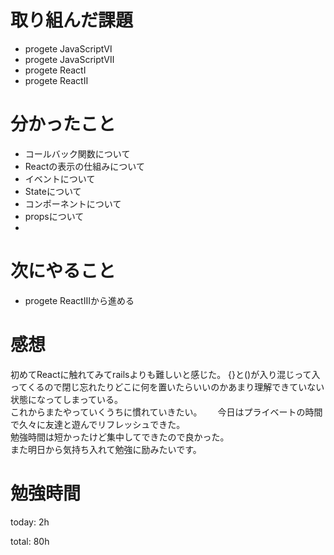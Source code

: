 # 取り組んだ課題
- progete JavaScriptⅥ
- progete JavaScriptⅦ
- progete ReactⅠ
- progete ReactⅡ



# 分かったこと
- コールバック関数について
- Reactの表示の仕組みについて
- イベントについて
- Stateについて
- コンポーネントについて
- propsについて
- 
# 次にやること
- progete ReactⅢから進める

# 感想
初めてReactに触れてみてrailsよりも難しいと感じた。
{}と()が入り混じって入ってくるので閉じ忘れたりどこに何を置いたらいいのかあまり理解できていない状態になってしまっている。  
これからまたやっていくうちに慣れていきたい。　　
今日はプライベートの時間で久々に友達と遊んでリフレッシュできた。  
勉強時間は短かったけど集中してできたので良かった。  
また明日から気持ち入れて勉強に励みたいです。

# 勉強時間
today: 2h

total: 80h
